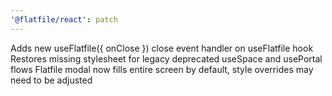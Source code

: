 ```yaml
---
'@flatfile/react': patch
---
```


Adds new useFlatfile({ onClose }) close event handler on useFlatfile hook
Restores missing stylesheet for legacy deprecated useSpace and usePortal flows
Flatfile modal now fills entire screen by default, style overrides may need to be adjusted
